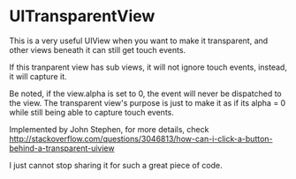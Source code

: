 # UITransparentView

This is a very useful UIView when you want to make it transparent, and other views beneath it can still get touch events.

If this tranparent view has sub views, it will not ignore touch events, instead, it will capture it.

Be noted, if the view.alpha is set to 0, the event will never be dispatched to the view. The transparent view's purpose is just to make it as if its alpha = 0 while still being able to capture touch events.

Implemented by John Stephen, for more details, check http://stackoverflow.com/questions/3046813/how-can-i-click-a-button-behind-a-transparent-uiview

I just cannot stop sharing it for such a great piece of code.
